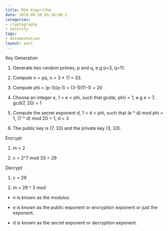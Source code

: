 ```yaml
---
title: RSA Algorithm
date: 2019-08-30 05:34:00 Z
categories:
- cryptography
- security
tags:
- documentation
layout: post
---
```


Key Generation

1. Generate two random primes, p and q, e.g p=3, q=11.

2. Compute n = pq, n = 3 \* 11 = 33.

3. Compute phi = (p-1)(q-1) = (3-1)(11-1) = 20

4. Choose an integer e, 1 < e < phi, such that gcd(e, phi) = 1, e.g e = 7, gcd(7, 20) = 1

5. Compute the secret exponent d, 1 < d < phi, such that (e \* d) mod phi = 1, (7 \* d) mod 20 = 1,  d = 3

<!--more-->

6. The public key is (7, 33) and the private key (3, 33).


Encrypt

1. m = 2

2. c = 2^7 mod 33 = 29


Decrypt

1. c = 29

2. m = 29 ^ 3 mod

* n is known as the modulus.

* e is known as the public exponent or encryption exponent or just the exponent.

* d is known as the secret exponent or decryption exponent.
